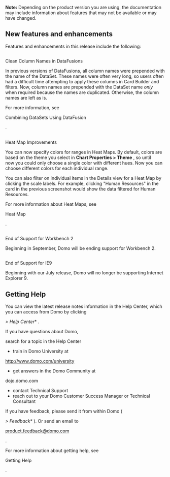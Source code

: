 


**Note:**
 Depending on the product version you are using, the documentation may include information about features that may not be available or may have changed.


 New features and enhancements
--------------------------------

Features and enhancements in this release include the following:

##
 Clean Column Names in DataFusions

In previous versions of DataFusions, all column names were prepended with the name of the DataSet. These names were often very long, so users often had a difficult time attempting to apply these columns in Card Builder and filters. Now, column names are prepended with the DataSet name
 *only*
 when required because the names are duplicated. Otherwise, the column names are left as is.


 For more information, see

Combining DataSets Using DataFusion

.

##
 Heat Map Improvements

You can now specify colors for ranges in Heat Maps. By default, colors are based on the theme you select in
 **Chart Properties > Theme**
 , so until now you could only choose a single color with different hues. Now you can choose different colors for each individual range.

You can also filter on individual items in the Details view for a Heat Map by clicking the scale labels. For example, clicking "Human Resources" in the card in the previous screenshot would show the data filtered for Human Resources.


 For more information about Heat Maps, see

Heat Map

.

##
 End of Support for Workbench 2

Beginning in September, Domo will be ending support for Workbench 2.

##
 End of Support for IE9

Beginning with our July release, Domo will no longer be supporting Internet Explorer 9.


 Getting Help
--------------

You can view the latest release notes information in the Help Center, which you can access from Domo by clicking

*> Help Center**
 .


 If you have questions about Domo,

 search for a topic in the Help Center
* train in Domo University at

http://www.domo.com/university
* get answers in the Domo Community at

dojo.domo.com
* contact Technical Support
* reach out to your Domo Customer Success Manager or Technical Consultant

If you have feedback, please send it from within Domo (

*> Feedback**
 ). Or send an email to

product.feedback@domo.com

.


 For more information about getting help, see

Getting Help

.

